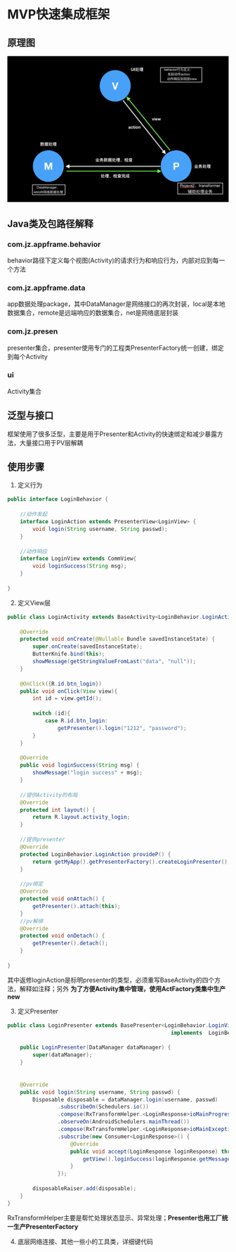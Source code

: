 # MVP快速集成框架

## 原理图

![frame.png](frame.png)


## Java类及包路径解释

### com.jz.appframe.behavior

behavior路径下定义每个视图(Activity)的请求行为和响应行为，内部对应到每一个方法

### com.jz.appframe.data

app数据处理package，其中DataManager是网络接口的再次封装，local是本地数据集合，remote是远端响应的数据集合，net是网络底层封装

### com.jz.presen

presenter集合，presenter使用专门的工程类PresenterFactory统一创建，绑定到每个Activity

### ui

Activity集合

## 泛型与接口

框架使用了很多泛型，主要是用于Presenter和Activity的快速绑定和减少暴露方法，大量接口用于PV层解耦

## 使用步骤

1. 定义行为

```java
public interface LoginBehavior {

    //动作发起
    interface LoginAction extends PresenterView<LoginView> {
        void login(String username, String passwd);
    }

    //动作响应
    interface LoginView extends CommView{
        void loginSuccess(String msg);
    }

}
```

2. 定义View层

```java
public class LoginActivity extends BaseActivity<LoginBehavior.LoginAction> implements LoginBehavior.LoginView {

    @Override
    protected void onCreate(@Nullable Bundle savedInstanceState) {
        super.onCreate(savedInstanceState);
        ButterKnife.bind(this);
        showMessage(getStringValueFromLast("data", "null"));
    }

    @OnClick({R.id.btn_login})
    public void onClick(View view){
        int id = view.getId();

        switch (id){
            case R.id.btn_login:
                getPresenter().login("1212", "password");
        }
    }

    @Override
    public void loginSuccess(String msg) {
        showMessage("login success" + msg);
    }

    //提供Activity的布局
    @Override
    protected int layout() {
        return R.layout.activity_login;
    }

    //提供presenter
    @Override
    protected LoginBehavior.LoginAction provideP() {
        return getMyApp().getPresenterFactory().createLoginPresenter();
    }
    
    //pv绑定
    @Override
    protected void onAttach() {
        getPresenter().attach(this);
    }
    //pv解绑
    @Override
    protected void onDetach() {
        getPresenter().detach();
    }

}
```

其中返修loginAction是标明presenter的类型，必须重写BaseActivity的四个方法，解释如注释；另外 __为了方便Activity集中管理，使用ActFactory类集中生产new__

3. 定义Presenter

```java
public class LoginPresenter extends BasePresenter<LoginBehavior.LoginView>
                                                    implements  LoginBehavior.LoginAction{

    public LoginPresenter(DataManager dataManager) {
        super(dataManager);
    }


    @Override
    public void login(String username, String passwd) {
        Disposable disposable = dataManager.login(username, passwd)
                .subscribeOn(Schedulers.io())
                .compose(RxTransformHelper.<LoginResponse>ioMainProgress(getView(), "加载中", false))
                .observeOn(AndroidSchedulers.mainThread())
                .compose(RxTransformHelper.<LoginResponse>ioMainException(getView()))
                .subscribe(new Consumer<LoginResponse>() {
                    @Override
                    public void accept(LoginResponse loginResponse) throws Exception {
                        getView().loginSuccess(loginResponse.getMessage());
                    }
                });

        disposableRaiser.add(disposable);
    }
}
```

RxTransformHelper主要是帮忙处理状态显示、异常处理；__Presenter也用工厂统一生产PresenterFactory__

4. 底层网络连接、其他一些小的工具类，详细键代码
